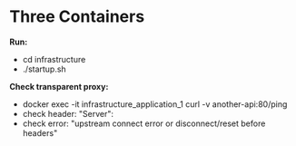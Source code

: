 # Three Containers

**Run:**

- cd infrastructure
- ./startup.sh

**Check transparent proxy:**

- docker exec -it infrastructure_application_1 curl -v another-api:80/ping
- check header: "Server":
- check error: "upstream connect error or disconnect/reset before headers"
